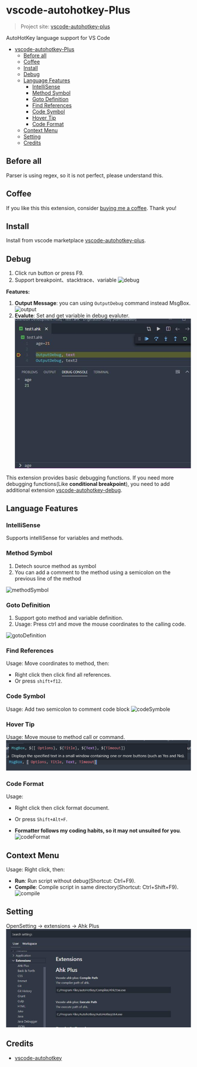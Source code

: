# vscode-autohotkey-Plus

> Project site: [vscode-autohotkey-plus](https://github.com/cweijan/vscode-autohotkey)

AutoHotKey language support for VS Code
- [vscode-autohotkey-Plus](#vscode-autohotkey-plus)
  - [Before all](#before-all)
  - [Coffee](#coffee)
  - [Install](#install)
  - [Debug](#debug)
  - [Language Features](#language-features)
    - [IntelliSense](#intellisense)
    - [Method Symbol](#method-symbol)
    - [Goto Definition](#goto-definition)
    - [Find References](#find-references)
    - [Code Symbol](#code-symbol)
    - [Hover Tip](#hover-tip)
    - [Code Format](#code-format)
  - [Context Menu](#context-menu)
  - [Setting](#setting)
  - [Credits](#credits)

## Before all

Parser is using regex, so it is not perfect, please understand this.

## Coffee

If you like this this extension, consider [buying me a coffee](https://www.buymeacoffee.com/cweijan). Thank you!

## Install

Install from vscode marketplace [vscode-autohotkey-plus](https://marketplace.visualstudio.com/items?itemName=cweijan.vscode-autohotkey-plus).

## Debug
1. Click run button or press F9.
2. Support breakpoint、stacktrace、variable
![debug](image/debug.gif)

**Features:**
1. **Output Message**: you can using `OutputDebug` command instead MsgBox.
![output](image/output.jpg)
2. **Evalute**: Set and get variable in debug evaluter.![evalute](image/evalute.jpg)

This extension provides basic debugging functions. If you need more debugging functions(Like **conditional breakpoint**), you need to add additional extension [vscode-autohotkey-debug](https://marketplace.visualstudio.com/items?itemName=zero-plusplus.vscode-autohotkey-debug).

## Language Features

### IntelliSense

Supports intelliSense for variables and methods.

### Method Symbol
1. Detech source method as symbol
2. You can add a comment to the method using a semicolon on the previous line of the method

![methodSymbol](image/methodSymbol.jpg)

### Goto Definition

1. Support goto method and variable definition.
2. Usage: Press ctrl and move the mouse coordinates to the calling code.

![gotoDefinition](image/gotoDefinition.jpg)

### Find References

Usage: Move coordinates to method, then:
- Right click then click find all references.
- Or press `shift+f12`.

### Code Symbol

Usage: Add two semicolon to comment code block
![codeSymbole](image/codeSymbol.jpg)

### Hover Tip

Usage: Move mouse to method call or command.
![hover](image/hover.png)

### Code Format
Usage:
- Right click then click format document.
- Or press `Shift+Alt+F`.

- **Formatter follows my coding habits, so it may not unsuited for you**.
![codeFormat](image/codeFormat.jpg)

## Context Menu
Usage: Right click, then:
- **Run**: Run script without debug(Shortcut: Ctrl+F9).
- **Compile**: Compile script in same directory(Shortcut: Ctrl+Shift+F9).
![compile](image/compile.jpg)

## Setting

OpenSetting -> extensions -> Ahk Plus
![settings](image/settings.jpg)

## Credits
- [vscode-autohotkey](https://github.com/stef-levesque/vscode-autohotkey)
